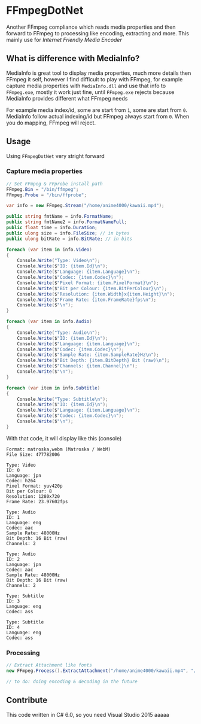 # FFmpegDotNet
Another FFmpeg compliance which reads media properties and then forward to FFmpeg to processing like encoding, extracting and more. This mainly use for *Internet Friendly Media Encoder*

## What is difference with MediaInfo?
MediaInfo is great tool to display media properties, much more details then FFmpeg it self, however I find difficult to play with FFmpeg, for example capture media properties with `MediaInfo.dll` and use that info to `FFmpeg.exe`, mostly it work just fine, until `FFmpeg.exe` rejects because MediaInfo provides different what FFmpeg needs

For example media index/id, some are start from `1`, some are start from `0`. MediaInfo follow actual indexing/id but FFmpeg always start from `0`. When you do mapping, FFmpeg will reject.

## Usage
Using `FFmpegDotNet` very stright forward

### Capture media properties
```cs
// Set FFmpeg & FFprobe install path
FFmpeg.Bin = "/bin/ffmpeg";
FFmpeg.Probe = "/bin/ffprobe";

var info = new FFmpeg.Stream("/home/anime4000/kawaii.mp4");

public string fmtName = info.FormatName;
public string fmtName2 = info.FormatNameFull;
public float time = info.Duration;
public ulong size = info.FileSize; // in bytes
public ulong bitRate = info.BitRate; // in bits

foreach (var item in info.Video)
{
	Console.Write("Type: Video\n");
	Console.Write($"ID: {item.Id}\n");
	Console.Write($"Language: {item.Language}\n");
	Console.Write($"Codec: {item.Codec}\n");
	Console.Write($"Pixel Format: {item.PixelFormat}\n");
	Console.Write($"Bit per Colour: {item.BitPerColour}\n");
	Console.Write($"Resolution: {item.Width}x{item.Height}\n");
	Console.Write($"Frame Rate: {item.FrameRate}fps\n");
	Console.Write($"\n");
}

foreach (var item in info.Audio)
{
	Console.Write("Type: Audio\n");
	Console.Write($"ID: {item.Id}\n");
	Console.Write($"Language: {item.Language}\n");
	Console.Write($"Codec: {item.Codec}\n");
	Console.Write($"Sample Rate: {item.SampleRate}Hz\n");
	Console.Write($"Bit Depth: {item.BitDepth} Bit (raw)\n");
	Console.Write($"Channels: {item.Channel}\n");
	Console.Write($"\n");
}

foreach (var item in info.Subtitle)
{
	Console.Write("Type: Subtitle\n");
	Console.Write($"ID: {item.Id}\n");
	Console.Write($"Language: {item.Language}\n");
	Console.Write($"Codec: {item.Codec}\n");
	Console.Write($"\n");
}
```

With that code, it will display like this (console)
```
Format: matroska,webm (Matroska / WebM)
File Size: 477782006

Type: Video
ID: 0
Language: jpn
Codec: h264
Pixel Format: yuv420p
Bit per Colour: 8
Resolution: 1280x720
Frame Rate: 23.97602fps

Type: Audio
ID: 1
Language: eng
Codec: aac
Sample Rate: 48000Hz
Bit Depth: 16 Bit (raw)
Channels: 2

Type: Audio
ID: 2
Language: jpn
Codec: aac
Sample Rate: 48000Hz
Bit Depth: 16 Bit (raw)
Channels: 2

Type: Subtitle
ID: 3
Language: eng
Codec: ass

Type: Subtitle
ID: 4
Language: eng
Codec: ass
```

### Processing
```cs
// Extract Attachment like fonts
new FFmpeg.Process().ExtractAttachment("/home/anime4000/kawaii.mp4", "/home/anime4000/fonts/");

// to do: doing encoding & decoding in the future
```

## Contribute
This code written in C# 6.0, so you need Visual Studio 2015
aaaaa
